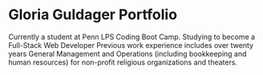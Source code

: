 # Gloria Guldager Portfolio
Currently a student at Penn LPS Coding Boot Camp. Studying to become a Full-Stack Web Developer
Previous work experience includes over twenty years General Management and Operations (including bookkeeping and human resources) for non-profit religious organizations and theaters.
